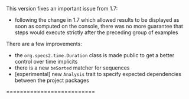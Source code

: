 This version fixes an important issue from 1.7:

 * following the change in 1.7 which allowed results to be displayed as soon as computed on the console, there was no more guarantee that steps would execute strictly after the preceding group of examples
   
There are a few improvements:  
  
 * the `org.specs2.time.Duration` class is made public to get a better control over time implicits
 * there is a new `beSorted` matcher for sequences
 * [experimental] new `Analysis` trait to specify expected dependencies between the project packages
 
 ==========================